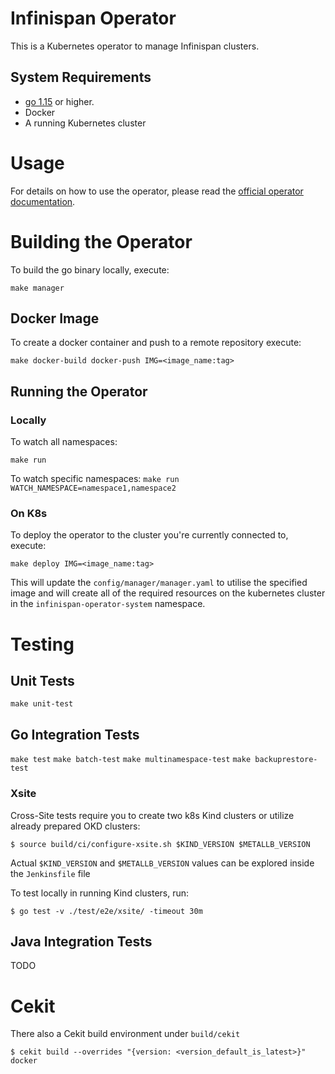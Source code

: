 # Infinispan Operator

This is a Kubernetes operator to manage Infinispan clusters.

## System Requirements

* [go 1.15](https://github.com/golang/go) or higher.
* Docker
* A running Kubernetes cluster

# Usage

For details on how to use the operator, please read the [official operator documentation](https://infinispan.org/docs/infinispan-operator/main/operator.html).

# Building the Operator

To build the go binary locally, execute:

`make manager`

## Docker Image

To create a docker container and push to a remote repository execute:

`make docker-build docker-push IMG=<image_name:tag>`

## Running the Operator

### Locally
To watch all namespaces:

`make run`

To watch specific namespaces:
`make run WATCH_NAMESPACE=namespace1,namespace2`

### On K8s
To deploy the operator to the cluster you're currently connected to, execute:

`make deploy IMG=<image_name:tag>`

This will update the `config/manager/manager.yaml` to utilise the specified image and will create all of the required
resources on the kubernetes cluster in the `infinispan-operator-system` namespace.

# Testing

## Unit Tests

`make unit-test`

## Go Integration Tests

`make test`
`make batch-test`
`make multinamespace-test`
`make backuprestore-test`

### Xsite
Cross-Site tests require you to create two k8s Kind clusters or utilize already prepared OKD clusters:
```
$ source build/ci/configure-xsite.sh $KIND_VERSION $METALLB_VERSION
```

Actual `$KIND_VERSION` and `$METALLB_VERSION` values can be explored inside the `Jenkinsfile` file 

To test locally in running Kind clusters, run:
```
$ go test -v ./test/e2e/xsite/ -timeout 30m
```

## Java Integration Tests
TODO

# Cekit
There also a Cekit build environment under `build/cekit`
```
$ cekit build --overrides "{version: <version_default_is_latest>}" docker
```
